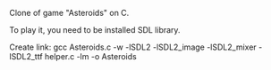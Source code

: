 Clone of game "Asteroids" on C.

To play it, you need to be installed SDL library.

Create link:
gcc Asteroids.c -w -lSDL2 -lSDL2_image -lSDL2_mixer -lSDL2_ttf helper.c -lm -o Asteroids


